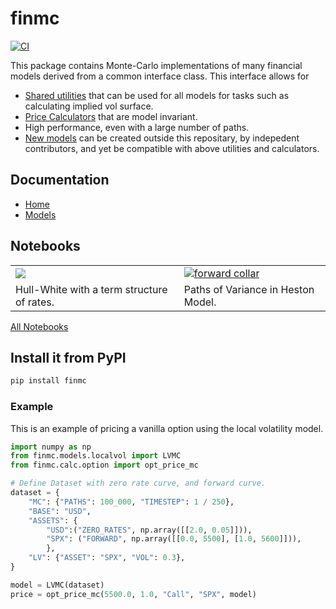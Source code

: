 # finmc

[![CI](https://github.com/finlib/finmc/actions/workflows/main.yml/badge.svg)](https://github.com/finlib/finmc/actions/workflows/main.yml)

This package contains Monte-Carlo implementations of many financial models derived from a common interface class. This interface allows for

 - [Shared utilities](https://finlib.github.io/finmc/utilities/) that can be used for all models for tasks such as calculating implied vol surface.
 - [Price Calculators](https://finlib.github.io/finmc/calculators/) that are model invariant.
 - High performance, even with a large number of paths.
 - [New models](https://finlib.github.io/finmc/models/api/#mc-models-in-other-repos) can be created outside this repositary, by indepedent contributors, and yet be compatible with above utilities and calculators.

## Documentation

- [Home](https://finlib.github.io/finmc/)
- [Models](https://finlib.github.io/finmc/models/localvol)

## Notebooks
<table>
<tr>
    <td> 
    <a href="https://github.com/finlib/finmc/blob/main/notebooks/hullwhite.ipynb">
    <img src="https://finlib.github.io/finmc/images/blank_mc.png"/>
    </td>
    <td>
    <a href="https://github.com/finlib/finmc/blob/main/notebooks/heston.ipynb">
    <img src="https://finlib.github.io/finmc/images/heston_vol_mc.png" alt="forward collar"/>
    </td>
</tr>
<tr>
    <td> Hull-White with a term structure of rates.</td>
    <td> Paths of Variance in Heston Model.</td>
</tr>
</table>

[All Notebooks](https://github.com/finlib/finmc/tree/main/notebooks)

## Install it from PyPI

```bash
pip install finmc
```

### Example
This is an example of pricing a vanilla option using the local volatility model.

```py
import numpy as np
from finmc.models.localvol import LVMC
from finmc.calc.option import opt_price_mc

# Define Dataset with zero rate curve, and forward curve.
dataset = {
    "MC": {"PATHS": 100_000, "TIMESTEP": 1 / 250},
    "BASE": "USD",
    "ASSETS": {
        "USD":("ZERO_RATES", np.array([[2.0, 0.05]])),
        "SPX": ("FORWARD", np.array([[0.0, 5500], [1.0, 5600]])),
        },
    "LV": {"ASSET": "SPX", "VOL": 0.3},
}

model = LVMC(dataset)
price = opt_price_mc(5500.0, 1.0, "Call", "SPX", model)
```
